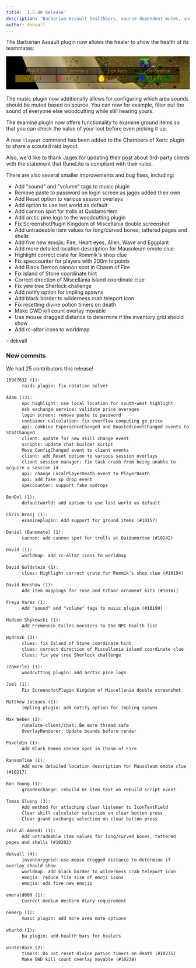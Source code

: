 ```yaml
---
title: '1.5.40 Release'
description: 'Barbarian Assault healthbars, source dependent mutes, and ground item examine'
author: dekvall
---
```


The Barbarian Assault plugin now allows the healer to show the health of its teammates:

![ba healthbars](/img/blog/1.5.40-Release/ba_healthbars.png)

The music plugin now additionally allows for configuring which area sounds should be muted based on source.
You can now for example, filter out the sound of everyone else woodcutting while still hearing yours.

The examine plugin now offers functionality to examine ground items so that you can check the value of
your loot before even picking it up.

A new `!layout` command has been added to the Chambers of Xeric plugin to share a scouted raid layout.

Also, we'd like to thank Jagex for updating their [post](https://secure.runescape.com/m=news/another-message-about-unofficial-clients?oldschool=1) about 3rd-party clients with the statement that RuneLite is compliant with their rules.

There are also several smaller improvements and bug fixes, including:

- Add "sound" and "volume" tags to music plugin
- Remove paste to password on login screen as jagex added their own
- Add Reset option to various session overlays
- Add option to use last world as default
- Add cannon spot for trolls at Quidamortem
- Add arctic pine logs to the woodcutting plugin
- Fix ScreenshotPlugin Kingdom of Miscellania double screenshot
- Add untradeable item values for long/curved bones, tattered pages and shells
- Add five new emojis; Fire, Heart eyes, Alien, Wave and Eggplant
- Add more detailed location description for Mausoleum emote clue
- Highlight correct crate for Rommik's shop clue
- Fix speccounter for players with 200m hitpoints
- Add Black Demon cannon spot in Chasm of Fire
- Fix Island of Stone coordinate hint
- Correct direction of Miscellania island coordinate clue
- Fix yew tree Sherlock challenge
- Add notify option for impling spawns
- Add black border to wilderness crab teleport icon
- Fix resetting divine potion timers on death
- Make GWD kill count overlay movable
- Use mouse dragged distance to determine if the inventory grid should show
- Add rc-altar icons to worldmap

\- dekvall

### New commits

We had 25 contributors this release!

```
15987632 (1):
      raids plugin: fix rotation solver

Adam (13):
      npc highlight: use local location for south-west highlight
      osb exchange service: validate price averages
      login screen: remove paste to password
      container calculation: fix overflow computing ge price
      api: combine ExperienceChanged and BoostedLevelChanged events to StatChanged
      client: update for new skill change event
      scripts: update chat builder script
      Move ConfigChanged event to client events
      client: add Reset option to various session overlays
      client session manager: fix task crash from being unable to acquire a session id
      api: change LocalPlayerDeath event to PlayerDeath
      api: add fake xp drop event
      speccounter: support fake xpdrops

BenDol (1):
      defaultworld: add option to use last world as default

Chris Hranj (1):
      examineplugin: Add support for ground items (#10157)

Daniel (Danomate) (1):
      cannon: add cannon spot for trolls at Quidamortem (#10242)

David (1):
      worldmap: add rc-altar icons to worldmap

David Goldstein (1):
      clues: Highlight correct crate for Rommik's shop clue (#10194)

David Henshaw (1):
      Add item mappings for rune and tzhaar ornament kits (#10161)

Freya Varez (1):
      Add "sound" and "volume" tags to music plugin (#10199)

Hudson Shykowski (1):
      Add Fremennik Exiles monsters to the NPC health list

Hydrox6 (3):
      clues: fix Island of Stone coordinate hint
      clues: correct direction of Miscellania island coordinate clue
      clues: fix yew tree Sherlock challenge

JZomerlei (1):
      woodcutting plugin: add arctic pine logs

Joel (1):
      Fix ScreenshotPlugin Kingdom of Miscellania double screenshot

Matthew Jacques (1):
      impling plugin: add notify option for impling spawns

Max Weber (2):
      runelite-client/chat: Be more thread safe
      OverlayRenderer: Update bounds before render

Paveldin (1):
      Add Black Demon cannon spot in Chasm of Fire

RansomTime (1):
      Add more detailed location description for Mausoleum emote clue (#10217)

Ron Young (1):
      grandexchange: rebuild GE item text on rebuild script event

Tomas Slusny (3):
      Add method for attaching clear listener to IconTextField
      Clear skill calculator selection on clear button press
      Clear grand exchange selection on clear button press

Zeid Al-Ameedi (1):
      Add untradeable item values for long/curved bones, tattered pages and shells (#10202)

dekvall (4):
      inventorygrid: use mouse dragged distance to determine if overlay should show
      worldmap: add black border to wilderness crab teleport icon
      emojis: reduce file size of emoji icons
      emojis: add five new emojis

emerald000 (1):
      Correct medium Western diary requirement

neeerp (1):
      music plugin: add more area mute options

whartd (1):
      ba plugin: add health bars for healers

winterdaze (2):
      timers: Do not reset divine potion timers on death (#10235)
      Make GWD kill count overlay movable (#10238)
```
